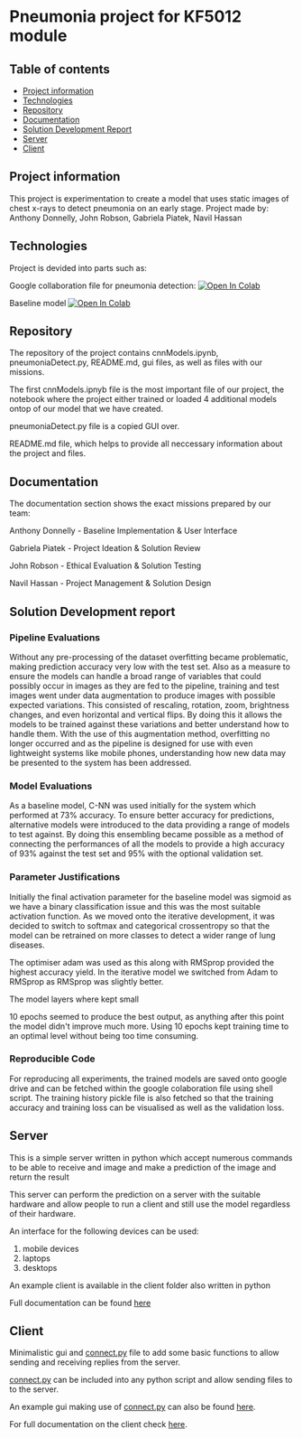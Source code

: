 # Pneumonia project for KF5012 module

## Table of contents
* [Project information](#project-information)
* [Technologies](#technologies)
* [Repository](#repository)
* [Documentation](#documentation)
* [Solution Development Report](#solution-development-report)
* [Server](#server)
* [Client](#client)

## Project information
This project is experimentation to create a model that uses static images of chest x-rays to detect pneumonia on an early stage.
Project made by:
Anthony Donnelly, John Robson, Gabriela Piatek, Navil Hassan 
	
## Technologies 
Project is devided into parts such as:

Google collaboration file for pneumonia detection:
[![Open In Colab](https://colab.research.google.com/assets/colab-badge.svg)](https://colab.research.google.com/github/Amzo/pneumonia/blob/main/cnnModels.ipynb)

Baseline model 
[![Open In Colab](https://colab.research.google.com/assets/colab-badge.svg)](https://colab.research.google.com/github/Amzo/pneumonia/blob/main/baseline.ipynb) 

## Repository
The repository of the project contains cnnModels.ipynb, pneumoniaDetect.py, README.md, gui files, as well as files with our missions. 

The first cnnModels.ipnyb file is the most important file of our project, the notebook where the project either trained or loaded 4 additional models ontop of our model that we have created. 

pneumoniaDetect.py file is a copied GUI over.   

README.md file, which helps to provide all neccessary information about the project and files.  


## Documentation

The documentation section shows the exact missions prepared by our team:

Anthony Donnelly - Baseline Implementation & User Interface


Gabriela Piatek - Project Ideation & Solution Review 


John Robson - Ethical Evaluation & Solution Testing


Navil Hassan - Project Management & Solution Design


## Solution Development report

### Pipeline Evaluations

Without any pre-processing of the dataset overfitting became problematic, making prediction accuracy very low with the test set. Also as a measure to ensure the models can handle a broad range of variables that could possibly occur in images as they are fed to the pipeline, training and test images went under data augmentation to produce images with possible expected variations. This consisted of rescaling, rotation, zoom, brightness changes, and even horizontal and vertical flips. By doing this it allows the models to be trained against these variations and better understand how to handle them. With the use of this augmentation method, overfitting no longer occurred and as the pipeline is designed for use with even lightweight systems like mobile phones, understanding how new data may be presented to the system has been addressed.

### Model Evaluations

As a baseline model, C-NN was used initially for the system which performed at 73% accuracy. To ensure better accuracy for predictions, alternative models were introduced to the data providing a range of models to test against. By doing this ensembling became possible as a method of connecting the performances of all the models to provide a high accuracy of 93% against the test set and 95% with the optional validation set.

### Parameter Justifications

Initially the final activation parameter for the baseline model was sigmoid as we have a binary classification issue
and this was the most suitable activation function. As we moved onto the iterative development, it was decided to switch
to softmax and categorical crossentropy so that the model can be retrained on more classes to detect a wider range of
lung diseases.

The optimiser adam was used as this along with RMSprop provided the highest accuracy yield. In the iterative model
we switched from Adam to RMSprop as RMSprop was slightly better.

The model layers where kept small 

10 epochs seemed to produce the best output, as anything after this point the model didn't improve much more. Using 10 epochs kept training time
to an optimal level without being too time consuming.

### Reproducible Code

For reproducing all experiments, the trained models are saved onto google drive and can be fetched within
the google colaboration file using shell script. The training history pickle file is also fetched so that
the training accuracy and training loss can be visualised as well as the validation loss.


## Server

This is a simple server written in python which accept numerous commands to be able to receive and image and make a prediction of the image and return the result

This server can perform the prediction on a server with the suitable hardware and allow people to run a client and still use the model regardless of their hardware.

An interface for the following devices can be used:

1. mobile devices
2. laptops
3. desktops

An example client is available in the client folder also written in python

Full documentation can be found [here](https://github.com/Amzo/pneumonia/tree/main/Documentation/Anthony/server)

## Client
 
Minimalistic gui and [connect.py](https://github.com/Amzo/pneumonia/blob/main/Client/client/connect.py) file to add some basic functions to allow sending and receiving replies from the server.

[connect.py](https://github.com/Amzo/pneumonia/blob/main/Client/client/connect.py) can be included into any python script and allow sending files to to the server.


An example gui making use of [connect.py](https://github.com/Amzo/pneumonia/blob/main/Client/client/connect.py) can also be found [here](https://github.com/Amzo/pneumonia/blob/main/Client/pneumoniaDetect.py).

For full documentation on the client check [here](https://github.com/Amzo/pneumonia/tree/main/Documentation/Anthony/client).




